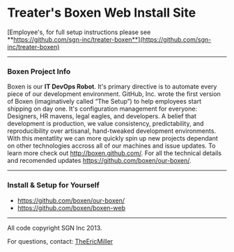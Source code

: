 # Treater's Boxen Web Install Site

 [Employee's, for full setup instructions please see **https://github.com/sgn-inc/treater-boxen**](https://github.com/sgn-inc/treater-boxen)

---------------------------------------------------------------------------

### Boxen Project Info
Boxen is our **IT DevOps Robot**. It's primary directive is to automate every piece of our development environment.  GitHub, Inc. wrote the first version of Boxen (imaginatively called “The Setup”) to help employees start shipping on day one.  It's configuration management for everyone: Designers, HR mavens, legal eagles, and developers.  A belief that development is production, we value consistency, predictability, and reproducibility over artisanal, hand-tweaked development environments.  With this mentatlity we can more quickly spin up new projects dependant on other technologies accross all of our machines and issue updates.  To learn more check out http://boxen.github.com/. For all the technical details and recomended updates https://github.com/boxen/our-boxen/.

---------------------------------------------------------------------------

### Install & Setup for Yourself
* https://github.com/boxen/our-boxen/
* https://github.com/boxen/boxen-web

---------------------------------------------------------------------------

All code copyright SGN Inc 2013.

For questions, contact:
[TheEricMiller](https://github.com/TheEricMiller)
